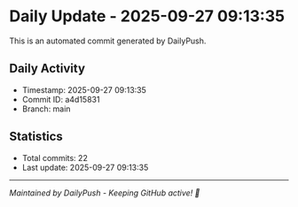 # Daily Update - 2025-09-27 09:13:35

This is an automated commit generated by DailyPush.

## Daily Activity
- Timestamp: 2025-09-27 09:13:35
- Commit ID: a4d15831
- Branch: main

## Statistics
- Total commits: 22
- Last update: 2025-09-27 09:13:35

---
*Maintained by DailyPush - Keeping GitHub active! 🚀*
